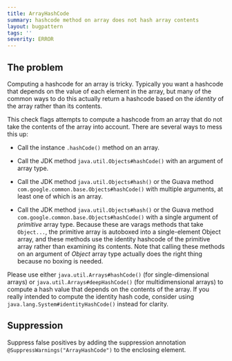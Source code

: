 ```yaml
---
title: ArrayHashCode
summary: hashcode method on array does not hash array contents
layout: bugpattern
tags: ''
severity: ERROR
---
```


<!--
*** AUTO-GENERATED, DO NOT MODIFY ***
To make changes, edit the @BugPattern annotation or the explanation in docs/bugpattern.
-->


## The problem
Computing a hashcode for an array is tricky. Typically you want a hashcode that
depends on the value of each element in the array, but many of the common ways
to do this actually return a hashcode based on the _identity_ of the array
rather than its contents.

This check flags attempts to compute a hashcode from an array that do not take
the contents of the array into account. There are several ways to mess this up:

*   Call the instance `.hashCode()` method on an array.

*   Call the JDK method `java.util.Objects#hashCode()` with an argument of array
    type.

*   Call the JDK method `java.util.Objects#hash()` or the Guava method
    `com.google.common.base.Objects#hashCode()` with multiple arguments, at
    least one of which is an array.

*   Call the JDK method `java.util.Objects#hash()` or the Guava method
    `com.google.common.base.Objects#hashCode()` with a single argument of
    _primitive_ array type. Because these are varags methods that take
    `Object...`, the primitive array is autoboxed into a single-element Object
    array, and these methods use the identity hashcode of the primitive array
    rather than examining its contents. Note that calling these methods on an
    argument of _Object_ array type actually does the right thing because no
    boxing is needed.

Please use either `java.util.Arrays#hashCode()` (for single-dimensional arrays)
or `java.util.Arrays#deepHashCode()` (for multidimensional arrays) to compute a
hash value that depends on the contents of the array. If you really intended to
compute the identity hash code, consider using
`java.lang.System#identityHashCode()` instead for clarity.

## Suppression
Suppress false positives by adding the suppression annotation `@SuppressWarnings("ArrayHashCode")` to the enclosing element.
